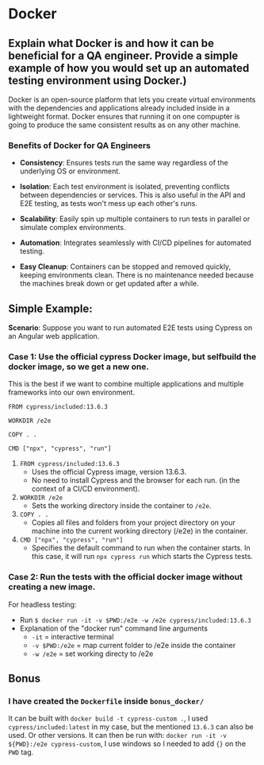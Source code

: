 # Docker

## Explain what Docker is and how it can be beneficial for a QA engineer. Provide a simple example of how you would set up an automated testing environment using Docker.)

Docker is an open-source platform that lets you create virtual environments with the dependencies and applications already included inside in a lightweight format. Docker ensures that running it on one compupter is going to produce the same consistent results as on any other machine.

### Benefits of Docker for QA Engineers
- **Consistency**: Ensures tests run the same way regardless of the underlying OS or environment.

- **Isolation**: Each test environment is isolated, preventing conflicts between dependencies or services. This is also useful in the API and E2E testing, as tests won't mess up each other's runs.

- **Scalability**: Easily spin up multiple containers to run tests in parallel or simulate complex environments.

- **Automation**: Integrates seamlessly with CI/CD pipelines for automated testing.

- **Easy Cleanup**: Containers can be stopped and removed quickly, keeping environments clean. There is no maintenance needed because the machines break down or get updated after a while.

## Simple Example:

**Scenario**: Suppose you want to run automated E2E tests using Cypress on an Angular web application.

### Case 1: Use the official cypress Docker image, but selfbuild the docker image, so we get a new one.

This is the best if we want to combine multiple applications and multiple frameworks into our own environment.

```
FROM cypress/included:13.6.3

WORKDIR /e2e

COPY . .

CMD ["npx", "cypress", "run"]
```

1. `FROM cypress/included:13.6.3`
   - Uses the official Cypress image, version 13.6.3.
   - No need to install Cypress and the browser for each run. (in the context of a CI/CD environment).
2. `WORKDIR /e2e`
   - Sets the working directory inside the container to `/e2e`.
3. `COPY . .`
   - Copies all files and folders from your project directory on your machine into the current working directory (/e2e) in the container.
4. `CMD ["npx", "cypress", "run"]`
   - Specifies the default command to run when the container starts. In this case, it will run `npx cypress run` which starts the Cypress tests.

### Case 2: Run the tests with the official docker image without creating a new image.

For headless testing:
- Run `$ docker run -it -v $PWD:/e2e -w /e2e cypress/included:13.6.3`
- Explanation of the "docker run" command line arguments
    - `-it`          = interactive terminal
    - `-v $PWD:/e2e` = map current folder to /e2e inside the container
    - `-w /e2e`      = set working directy to /e2e

## Bonus

### I have created the `Dockerfile` inside `bonus_docker/`
It can be built with `docker build -t cypress-custom .`, I used `cypress/included:latest` in my case, but the mentioned `13.6.3` can also be used. Or other versions. It can then be run with: `docker run -it -v ${PWD}:/e2e cypress-custom`, I use windows so I needed to add `{}` on the `PWD` tag.



